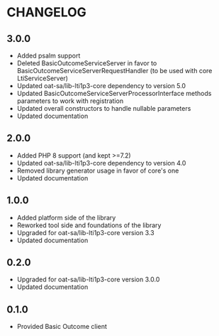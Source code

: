 CHANGELOG
=========

3.0.0
-----

* Added psalm support
* Deleted BasicOutcomeServiceServer in favor to BasicOutcomeServiceServerRequestHandler (to be used with core LtiServiceServer)
* Updated oat-sa/lib-lti1p3-core dependency to version 5.0
* Updated BasicOutcomeServiceServerProcessorInterface methods parameters to work with registration
* Updated overall constructors to handle nullable parameters
* Updated documentation

2.0.0
-----

* Added PHP 8 support (and kept >=7.2)
* Updated oat-sa/lib-lti1p3-core dependency to version 4.0
* Removed library generator usage in favor of core's one
* Updated documentation

1.0.0
-----

* Added platform side of the library
* Reworked tool side and foundations of the library
* Upgraded for oat-sa/lib-lti1p3-core version 3.3
* Updated documentation

0.2.0
-----

* Upgraded for oat-sa/lib-lti1p3-core version 3.0.0
* Updated documentation

0.1.0
-----

* Provided Basic Outcome client
